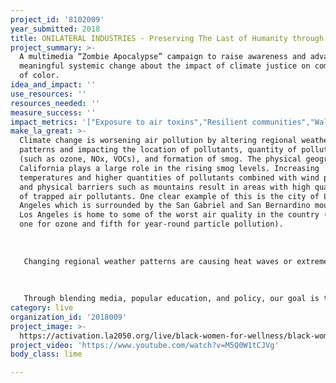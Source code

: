 ```yaml
---
project_id: '8102009'
year_submitted: 2018
title: ONILATERAL INDUSTRIES - Preserving The Last of Humanity through Science
project_summary: >-
  A multimedia “Zombie Apocalypse” campaign to raise awareness and advance
  meaningful systemic change about the impact of climate justice on communities
  of color.
idea_and_impact: ''
use_resources: ''
resources_needed: ''
measure_success: ''
impact_metrics: '["Exposure to air toxins","Resilient communities","Walk/bike/transit score"]'
make_la_great: >-
  Climate change is worsening air pollution by altering regional weather
  patterns and impacting the location of pollutants, quantity of pollutants
  (such as ozone, NOx, VOCs), and formation of smog. The physical geography of
  California plays a large role in the rising smog levels. Increasing
  temperatures and higher quantities of pollutants combined with wind patterns
  and physical barriers such as mountains result in areas with high quantities
  of trapped air pollutants. One clear example of this is the city of Los
  Angeles which is surrounded by the San Gabriel and San Bernardino mountains.
  Los Angeles is home to some of the worst air quality in the country (number
  one for ozone and fifth for year-round particle pollution).
   
    
   
   Changing regional weather patterns are causing heat waves or extreme heat events to become more common, which is increasing the risk of heat-related mortality. Specifically, in urban areas, large quantities of asphalt, tall buildings, and limited trees cause an effect known as an urban heat island. This is a phenomenon when cities are substantially warmer than the surrounding areas. Climate change is intensifying urban heat islands and increasing the risk of mortality in certain communities from circulatory and respiratory diseases. Risk factors for heat-related illnesses and deaths include age, gender, health status, location, and income status. Communities of color experience a large proportion of these risk factors, and they are the most common victims of heat waves. Climate change is predicted to increase heat deaths in Black communities.
   
    
   
   Through blending media, popular education, and policy, our goal is to engage communities of color as well as key stakeholders and elected officials in the climate justice fight with the intention of advancing meaningful institutional change at the state and local level. Using an intersectional lens, we will raise awareness about how climate change can impact Los Angelenos of color both globally and locally, as well as promote solutions that center on the most vulnerable populations. This includes linking how affordable and safe quality housing, transportation, oil drilling, fossil fuel reduction, water and food policies can help prevent further global warming in addition to creating healthier and more sustainable communities for all. Furthermore, by engaging communities of color directly, we can apply more pressure to local and state elected officials to support and champion true climate justice legislation.
category: live
organization_id: '2018009'
project_image: >-
  https://activation.la2050.org/live/black-women-for-wellness/black-women-for-wellness.jpg
project_video: 'https://www.youtube.com/watch?v=M5Q0W1tCJVg'
body_class: lime

---
```

